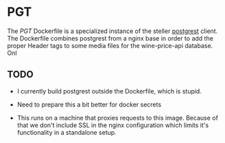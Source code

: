 # PGT

The _PGT_ Dockerfile is a specialized instance of the
steller [postgrest](https://postgrest.com) client.  The Dockerfile combines
postgrest from a nginx base in order to add the proper Header tags to some media
files for the wine-price-api database.  Onl

## TODO

- I currently build postgrest outside the Dockerfile, which is stupid.

- Need to prepare this a bit better for docker secrets

- This runs on a machine that proxies requests to this image.  Because of that
  we don't include SSL in the nginx configuration which limits it's
  functionality in a standalone setup.
